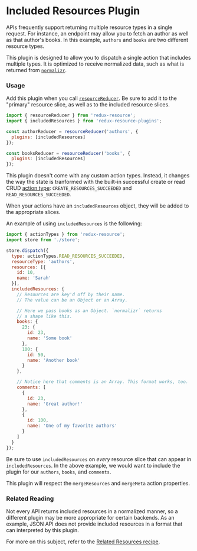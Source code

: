 # Included Resources Plugin

APIs frequently support returning multiple resource types in a single request. For
instance, an endpoint may allow you to fetch an author as well as that author's
books. In this example, `authors` and `books` are two different resource types.

This plugin is designed to allow you to dispatch a single action that includes
multiple types. It is optimized to receive normalized data, such as what is
returned from [`normalizr`](https://github.com/paularmstrong/normalizr).

### Usage

Add this plugin when you call
[`resourceReducer`](../api-reference/resource-reducer.md). Be sure to add it to
the "primary" resource slice, as well as to the included resource slices.

```js
import { resourceReducer } from 'redux-resource';
import { includedResources } from 'redux-resource-plugins';

const authorReducer = resourceReducer('authors', {
  plugins: [includedResources]
});

const booksReducer = resourceReducer('books', {
  plugins: [includedResources]
});
```

This plugin doesn't come with any custom action types. Instead, it changes the
way the state is tranformed with the built-in successful create or read CRUD
[action type](../api-reference/action-types.md): `CREATE_RESOURCES_SUCCEEDED` and
`READ_RESOURCES_SUCCEEDED`.

When your actions have an `includedResources` object, they will be added to the
appropriate slices.

An example of using `includedResources` is the following:

```js
import { actionTypes } from 'redux-resource';
import store from './store';

store.dispatch({
  type: actionTypes.READ_RESOURCES_SUCCEEDED,
  resourceType: 'authors',
  resources: [{
    id: 10,
    name: 'Sarah'
  }],
  includedResources: {
    // Resources are key'd off by their name.
    // The value can be an Object or an Array.

    // Here we pass books as an Object. `normalizr` returns
    // a shape like this.
    books: {
      23: {
        id: 23,
        name: 'Some book'
      },
      100: {
        id: 50,
        name: 'Another book'
      }
    },

    // Notice here that comments is an Array. This format works, too.
    comments: [
      {
        id: 23,
        name: 'Great author!'
      },
      {
        id: 100,
        name: 'One of my favorite authors'
      }
    ]
  }
});
```

Be sure to use `includedResources` on _every_ resource slice that can appear in `includedResources`.
In the above example, we would want to include the plugin for our `authors`, `books`, and `comments`.

This plugin will respect the `mergeResources` and `mergeMeta` action properties.

### Related Reading

Not every API returns included resources in a normalized manner, so a different plugin may be more
appropriate for certain backends. As an example, JSON API does not provide included resources in a
format that can interpreted by this plugin.

For more on this subject, refer to the [Related Resources recipe](../recipes/related-resources.md).
